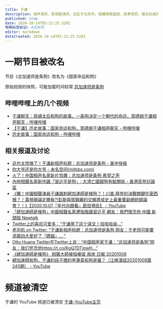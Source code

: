 ```yaml
---
title: 于谦
description: 相声演员、影视剧演员，出生于北京市，祖籍陕西蓝田，民革党员，德云社成员。北京马术文化节儿童马术推广大使。
published: true
date: 2020-10-14T05:22:25.528Z
特殊标签标记: #无标签
editor: markdown
dateCreated: 2020-10-14T05:22:25.528Z
---
```


# 一期节目被改名

节目《总加速师是条狗》改名为《国家命运和狗》

原始视频的快照，可能加载时间较常 [总加速师是条狗](https://web.archive.org/web/20201014041053if_/https://www.youtube.com/embed/_4s0r5g1KSw?version=3&rel=1&fs=1&autohide=2&showsearch=0&showinfo=1&iv_load_policy=1&wmode=transparent)

<!-- 或者这个网站 [总加速师是条狗](https://web.archive.org/web/20201006015351/https://r3---sn-n4v7knll.googlevideo.com/videoplayback?expire=1601970826&ei=Ks57X7-1Hb2L2_gP45y2cA&ip=207.241.231.173&id=o-ACIGWYhbHncclsvEpQJY1PwBjuw0Rv2hArRS5SbtJLm6&itag=22&source=youtube&requiressl=yes&mh=68&mm=31,26&mn=sn-n4v7knll,sn-a5mekner&ms=au,onr&mv=m&mvi=3&pl=20&initcwndbps=1740000&vprv=1&mime=video/mp4&ratebypass=yes&dur=898.449&lmt=1601926095473994&mt=1601949061&fvip=3&fexp=23915654&c=WEB&txp=5516222&sparams=expire,ei,ip,id,itag,source,requiressl,vprv,mime,ratebypass,dur,lmt&sig=AOq0QJ8wRQIgH5O30hYkSABP4wVACCxLVi9FIAuS-346S-cQztNWllYCIQDQ7eIGjf09XPq8XaH9r2BWIxXreOeNzyvnmY3csn05zQ%3D%3D&lsparams=mh,mm,mn,ms,mv,mvi,pl,initcwndbps&lsig=AG3C_xAwRQIhALfi9P07kZ5WHdfNXlloYeSV2NRbISts55z6Jlzt3V4_AiAP9J_QdSFyPfDfzUCV8aJaX9RveOoSemFF8UJgkJeqKg%3D%3D&video_id=_4s0r5g1KSw) -->

哔哩哔哩上的几个视频
--------------------

+ [于谦聊天：慈禧太后和狗的故事，一条狗决定一个朝代的命运，郭德纲于谦相声聊天 - 哔哩哔哩](https://archive.is/TNBWS "https://www.bilibili.com/video/BV1hK411N7nu")
+ [【于谦】历史故事：国家命运和狗，郭德纲于谦相声聊天 - 哔哩哔哩](https://archive.is/gNG8k "https://www.bilibili.com/video/BV1vK4y187KQ")
+ [历史故事：国家命运和狗 - 哔哩哔哩](https://archive.is/lg4fs "https://www.bilibili.com/video/BV1n54y1k7Et")

相关报道及讨论
--------------

+ [这也太惊悚了！于谦新相声标题：总加速师是条狗 - 美中快报](https://web.archive.org/web/20201014041052/https://jenreport.com/2020/10/06/12843/)
+ [你大爷还是你大爷 - 未名空间(mitbbs.com)](https://web.archive.org/web/20201014042957/https://www.mitbbs.com/article_t/Joke/34211629.html)
+ [火了！中国相声名家新片惊爆：总加速师是条狗 希望之声](https://archive.is/9KgbD "https://www.soundofhope.org/post/429505")
+ [內地相聲名家新作諷「習近平是狗」: 大清亡國跟狗有點關係 - 香港高登討論區](https://web.archive.org/web/20201014043300if_/https://forum.hkgolden.com/thread/7311363/page/1)
+ [《獨！中國相聲演員于謙諷刺總加速師是條狗？！川普.拜登的決戰關鍵在密西根？！電視辯論定勝負?!彭斯與賀錦麗的交鋒將成史上最重要副總統辯論會？！》【2020.10.07『年代向錢看』節目預告】 - YouTube](https://archive.is/nJ4cD "https://archive.is/6RthI")
+ [「總加速師是條狗」中國相聲名家遭指暗諷習近平 網友：我們懷念他 中國 新頭殼 Newtalk](https://web.archive.org/web/20201014044837/https://newtalk.tw/news/view/2020-10-07/475691)
+ [Twitter上的喜欢可爱多：“于谦用了这个译文！哈哈哈😄…”](https://archive.is/M2T4x "https://twitter.com/haha5134/status/1313389927003049984")
+ [老司机 on Twitter: "于谦新相声标题：总加速师是条狗 网友：于老师可能要添第四大爱好了『嫖娼』… "](https://archive.is/5nBo2 "https://twitter.com/h5LPyKL7TP6jjop/status/1313576963739590656")
+ [Otto Huang Twitter在Twitter上说：“中国相声家于谦：“总加速师是条狗”网友：我们怀念他https://t.co/KgQ7DTjgwH…”](https://archive.is/7sVqq "https://twitter.com/OttoHuang120/status/1313710503340969984")
+ [《總加速師是條狗》 相聲大師被指嘲習 兩岸 日報 20201008](https://archive.is/mk9bo "https://hk.appledaily.com/china/20201008/GD7DBODHOFDNRG6ZTR33QC6UNM/")
+ [總加速師和狗，于谦的段子裡的李蓮英和狗是誰？（江峰漫談20201008第245期） - YouTube](https://archive.is/OAiTp "https://www.youtube.com/watch?v=3asGAARiXwY")

# 频道被清空

于谦的 YouTube 频道已被清空 [于谦-YouTube主页](https://web.archive.org/web/20201012120713if_/https://www.youtube.com/channel/UCERwOK7WU3ZOWx2VWTcFffQ)
